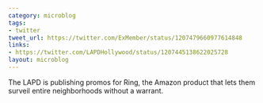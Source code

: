 ```yaml
---
category: microblog
tags:
- twitter
tweet_url: https://twitter.com/ExMember/status/1207479660977614848
links:
- https://twitter.com/LAPDHollywood/status/1207445138622025728
layout: microblog
---
```

The LAPD is publishing promos for Ring, the Amazon product that lets them surveil entire neighborhoods without a warrant.
